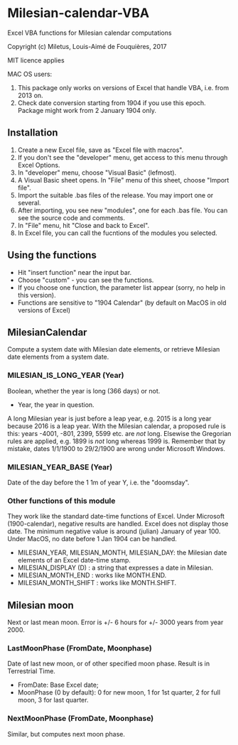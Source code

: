# Milesian-calendar-VBA
Excel VBA functions for Milesian calendar computations

Copyright (c) Miletus, Louis-Aimé de Fouquières, 2017

MIT licence applies

MAC OS users: 
1. This package only works on versions of Excel that handle VBA, i.e. from 2013 on.
1. Check date conversion starting from 1904 if you use this epoch. Package might work from 2 January 1904 only.

## Installation
1. Create a new Excel file, save as "Excel file with macros".
1. If you don't see the "developer" menu, get access to this menu through Excel Options.
1. In "developer" menu, choose "Visual Basic" (lefmost).
1. A Visual Basic sheet opens. In "File" menu of this sheet, choose "Import file".
1. Import the suitable .bas files of the release. You may import one or several.
1. After importing, you see new "modules", one for each .bas file. You can see the source code and comments.
1. In "File" menu, hit "Close and back to Excel".
1. In Excel file, you can call the fucntions of the modules you selected.

## Using the functions
* Hit "insert function" near the input bar.
* Choose "custom" - you can see the functions.
* If you choose one function, the parameter list appear (sorry, no help in this version).
* Functions are sensitive to "1904 Calendar" (by default on MacOS in old versions of Excel)

## MilesianCalendar
Compute a system date with Milesian date elements, or retrieve Milesian date elements from a system date.
### MILESIAN_IS_LONG_YEAR (Year)
Boolean, whether the year is long (366 days) or not. 
* Year, the year in question.

A long Milesian year is just before a leap year, e.g. 2015 is a long year because 2016 is a leap year. 
With the Milesian calendar, a proposed rule is this:
years -4001, -801, 2399, 5599 etc. are *not* long. Elsewise the Gregorian rules are applied, 
e.g. 1899 is *not* long whereas 1999 is.
Remember that by mistake, dates 1/1/1900 to 29/2/1900 are wrong under Microsoft Windows.

### MILESIAN_YEAR_BASE (Year) 
Date of the day before the 1 1m of year Y, i.e. the "doomsday".

### Other functions of this module 
They work like the standard date-time functions of Excel. 
Under Microsoft (1900-calendar), negative results are handled. Excel does not display those date.
The minimum negative value is around (julian) January of year 100. 
Under MacOS, no date before 1 Jan 1904 can be handled.

* MILESIAN_YEAR, MILESIAN_MONTH, MILESIAN_DAY: the Milesian date elements of an Excel date-time stamp.
* MILESIAN_DISPLAY (D) : a string that expresses a date in Milesian.
* MILESIAN_MONTH_END : works like MONTH.END.
* MILESIAN_MONTH_SHIFT : works like MONTH.SHIFT.

## Milesian moon
Next or last mean moon. Error is +/- 6 hours for +/- 3000 years from year 2000.
### LastMoonPhase (FromDate, Moonphase)
Date of last new moon, or of other specified moon phase. Result is in Terrestrial Time.
* FromDate: Base Excel date;
* MoonPhase (0 by default): 0 for new moon, 1 for 1st quarter, 2 for full moon, 3 for last quarter.
### NextMoonPhase (FromDate, Moonphase)
Similar, but computes next moon phase.





